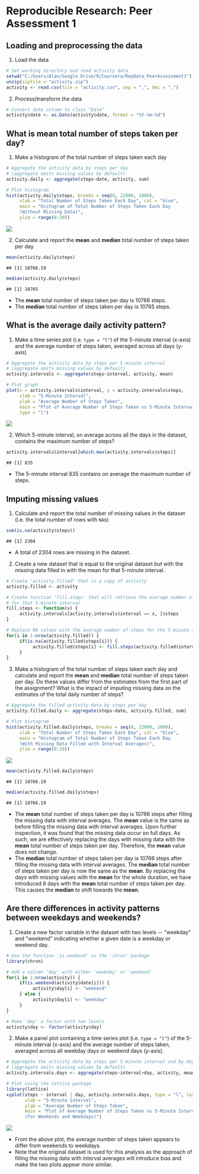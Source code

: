 # Reproducible Research: Peer Assessment 1


## Loading and preprocessing the data
1. Load the data

```r
# Set working directory and read activity data
setwd("C:/Users/Alan/Google Drive/R/Coursera/RepData_PeerAssessment1")
unzip(zipfile = "activity.zip")
activity <- read.csv(file = "activity.csv", sep = ",", dec = ".")
```

2. Process/transform the data

```r
# Convert date column to class "Date"
activity$date <- as.Date(activity$date, format = "%Y-%m-%d")
```


## What is mean total number of steps taken per day?
1. Make a histogram of the total number of steps taken each day

```r
# Aggregate the activity data by steps per day 
# (aggregate omits missing values by default)
activity.daily <- aggregate(steps~date, activity, sum)

# Plot histogram
hist(activity.daily$steps, breaks = seq(0, 22000, 1000), 
     xlab = "Total Number of Steps Taken Each Day", col = "blue",
     main = "Histogram of Total Number of Steps Taken Each Day
     (Without Missing Data)",
     ylim = range(0:20))
```

![](PA1_template_files/figure-html/unnamed-chunk-3-1.png) 

2. Calculate and report the **mean** and **median** total number of steps taken per day

```r
mean(activity.daily$steps)
```

```
## [1] 10766.19
```

```r
median(activity.daily$steps)
```

```
## [1] 10765
```
+ The **mean** total number of steps taken per day is 
10766 steps.
+ The **median** total number of steps taken per day is
10765 steps.


## What is the average daily activity pattern?
1. Make a time series plot (i.e. `type = "l"`) of the 5-minute interval (x-axis) and the average number of steps taken, averaged across all days (y-axis)

```r
# Aggregate the activity data by steps per 5-minute interval 
# (aggregate omits missing values by default)
activity.intervals <- aggregate(steps~interval, activity, mean)

# Plot graph
plot(x = activity.intervals$interval, y = activity.intervals$steps,
     xlab = "5-Minute Interval", 
     ylab = "Average Number of Steps Taken", 
     main = "Plot of Average Number of Steps Taken vs 5-Minute Interval",
     type = "l")
```

![](PA1_template_files/figure-html/unnamed-chunk-5-1.png) 

2. Which 5-minute interval, on average across all the days in the dataset, contains the maximum number of steps?

```r
activity.intervals$interval[which.max(activity.intervals$steps)]
```

```
## [1] 835
```
+ The 5-minute interval 
     835
      contains on average the maximum number of steps.


## Imputing missing values
1. Calculate and report the total number of missing values in the dataset (i.e. the total number of rows with `NA`s)

```r
sum(is.na(activity$steps))
```

```
## [1] 2304
```
+ A total of 2304 rows are missing in the dataset.

2. Create a new dataset that is equal to the original dataset but with the missing data filled in with the mean for that 5-minute interval.

```r
# Create 'activity.filled' that is a copy of activity
activity.filled <- activity

# Create function 'fill.steps' that will retrieve the average number of steps 
# for that 5-minute interval
fill.steps <- function(x) {
     activity.intervals[activity.intervals$interval == x, ]$steps
}

# Replace NA values with the average number of steps for the 5-minute interval
for(i in 1:nrow(activity.filled)) {
     if(is.na(activity.filled$steps[i])) {
          activity.filled$steps[i] <- fill.steps(activity.filled$interval[i])
     }
}
```

3. Make a histogram of the total number of steps taken each day and calculate and report the **mean** and **median** total number of steps taken per day. Do these values differ from the estimates from the first part of the assignment? What is the impact of imputing missing data on the estimates of the total daily number of steps?

```r
# Aggregate the filled activity data by steps per day 
activity.filled.daily <- aggregate(steps~date, activity.filled, sum)

# Plot histogram
hist(activity.filled.daily$steps, breaks = seq(0, 22000, 1000),
     xlab = "Total Number of Steps Taken Each Day", col = "blue",
     main = "Histogram of Total Number of Steps Taken Each Day
     (With Missing Data Filled with Interval Averages)",
     ylim = range(0:20))
```

![](PA1_template_files/figure-html/unnamed-chunk-9-1.png) 


```r
mean(activity.filled.daily$steps)
```

```
## [1] 10766.19
```

```r
median(activity.filled.daily$steps)
```

```
## [1] 10766.19
```
+ The **mean** total number of steps taken per day is 10766 steps after filling the missing data with interval averages. The **mean** value is the same as before filling the missing data with interval averages. Upon further inspection, it was found that the missing data occur on full days. As such, we are effectively replacing the days with missing data with the **mean** total number of steps taken per day. Therefore, the **mean** value does not change.
+ The **median** total number of steps taken per day is 10766 steps after filling the missing data with interval averages. The **median** total number of steps taken per day is now the same as the **mean**. By replacing the days with missing values with the **mean** for the whole duration, we have introduced 8 days with the **mean** total number of steps taken per day. This causes the **median** to shift towards the **mean**.


## Are there differences in activity patterns between weekdays and weekends?
1. Create a new factor variable in the dataset with two levels -- "weekday" and "weekend" indicating whether a given date is a weekday or weekend day.

```r
# Use the function 'is.weekend' in the 'chron' package
library(chron)

# Add a column 'day' with either 'weekday' or 'weekend'
for(i in 1:nrow(activity)) {
     if(is.weekend(activity$date[i])) {
          activity$day[i] <- "weekend"
     } else {
          activity$day[i] <- "weekday"
     }
}

# Make 'day' a factor with two levels
activity$day <- factor(activity$day)
```

2. Make a panel plot containing a time series plot (i.e. `type = "l"`) of the 5-minute interval (x-axis) and the average number of steps taken, averaged across all weekday days or weekend days (y-axis).

```r
# Aggregate the activity data by steps per 5-minute interval and by day
# (aggregate omits missing values by default)
activity.intervals.days <- aggregate(steps~interval+day, activity, mean)

# Plot using the lattice package
library(lattice)
xyplot(steps ~ interval | day, activity.intervals.days, type = "l", layout = c(1, 2),
       xlab = "5-Minute Interval",
       ylab = "Average Number of Steps Taken",
       main = "Plot of Average Number of Steps Taken vs 5-Minute Interval
       (For Weekends and Weekdays)")
```

![](PA1_template_files/figure-html/unnamed-chunk-12-1.png) 

+ From the above plot, the average number of steps taken appears to differ from weekends to weekdays. 
+ Note that the original dataset is used for this analysis as the approach of filling the missing data with interval averages will introduce bias and make the two plots appear more similar.
